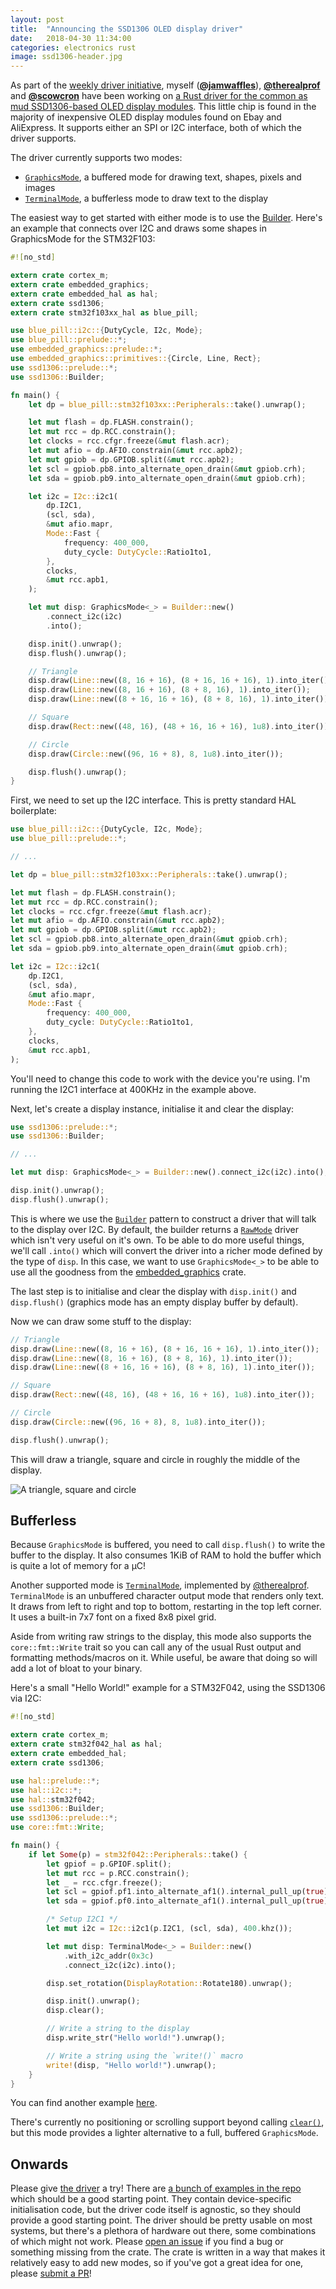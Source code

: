 ```yaml
---
layout: post
title:  "Announcing the SSD1306 OLED display driver"
date:   2018-04-30 11:34:00
categories: electronics rust
image: ssd1306-header.jpg
---
```


As part of the [weekly driver initiative](https://github.com/rust-lang-nursery/embedded-wg/issues/39), myself ([**@jamwaffles**](https://github.com/jamwaffles)), [**@therealprof**](https://github.com/therealprof) and [**@scowcron**](https://github.com/scowcron) have been working on [a Rust driver for the common as mud SSD1306-based OLED display modules](https://crates.io/crates/ssd1306). This little chip is found in the majority of inexpensive OLED display modules found on Ebay and AliExpress. It supports either an SPI or I2C interface, both of which the driver supports.

The driver currently supports two modes:

* [`GraphicsMode`](https://docs.rs/ssd1306/0.2.3/ssd1306/mode/graphics/index.html), a buffered mode for drawing text, shapes, pixels and images
* [`TerminalMode`](https://docs.rs/ssd1306/0.2.3/ssd1306/mode/terminal/index.html), a bufferless mode to draw text to the display

The easiest way to get started with either mode is to use the [Builder](https://docs.rs/ssd1306/0.2.3/ssd1306/builder/index.html). Here's an example that connects over I2C and draws some shapes in GraphicsMode for the STM32F103:

```rust
#![no_std]

extern crate cortex_m;
extern crate embedded_graphics;
extern crate embedded_hal as hal;
extern crate ssd1306;
extern crate stm32f103xx_hal as blue_pill;

use blue_pill::i2c::{DutyCycle, I2c, Mode};
use blue_pill::prelude::*;
use embedded_graphics::prelude::*;
use embedded_graphics::primitives::{Circle, Line, Rect};
use ssd1306::prelude::*;
use ssd1306::Builder;

fn main() {
    let dp = blue_pill::stm32f103xx::Peripherals::take().unwrap();

    let mut flash = dp.FLASH.constrain();
    let mut rcc = dp.RCC.constrain();
    let clocks = rcc.cfgr.freeze(&mut flash.acr);
    let mut afio = dp.AFIO.constrain(&mut rcc.apb2);
    let mut gpiob = dp.GPIOB.split(&mut rcc.apb2);
    let scl = gpiob.pb8.into_alternate_open_drain(&mut gpiob.crh);
    let sda = gpiob.pb9.into_alternate_open_drain(&mut gpiob.crh);

    let i2c = I2c::i2c1(
        dp.I2C1,
        (scl, sda),
        &mut afio.mapr,
        Mode::Fast {
            frequency: 400_000,
            duty_cycle: DutyCycle::Ratio1to1,
        },
        clocks,
        &mut rcc.apb1,
    );

    let mut disp: GraphicsMode<_> = Builder::new()
        .connect_i2c(i2c)
        .into();

    disp.init().unwrap();
    disp.flush().unwrap();

    // Triangle
    disp.draw(Line::new((8, 16 + 16), (8 + 16, 16 + 16), 1).into_iter());
    disp.draw(Line::new((8, 16 + 16), (8 + 8, 16), 1).into_iter());
    disp.draw(Line::new((8 + 16, 16 + 16), (8 + 8, 16), 1).into_iter());

    // Square
    disp.draw(Rect::new((48, 16), (48 + 16, 16 + 16), 1u8).into_iter());

    // Circle
    disp.draw(Circle::new((96, 16 + 8), 8, 1u8).into_iter());

    disp.flush().unwrap();
}

```

First, we need to set up the I2C interface. This is pretty standard HAL boilerplate:

```rust
use blue_pill::i2c::{DutyCycle, I2c, Mode};
use blue_pill::prelude::*;

// ...

let dp = blue_pill::stm32f103xx::Peripherals::take().unwrap();

let mut flash = dp.FLASH.constrain();
let mut rcc = dp.RCC.constrain();
let clocks = rcc.cfgr.freeze(&mut flash.acr);
let mut afio = dp.AFIO.constrain(&mut rcc.apb2);
let mut gpiob = dp.GPIOB.split(&mut rcc.apb2);
let scl = gpiob.pb8.into_alternate_open_drain(&mut gpiob.crh);
let sda = gpiob.pb9.into_alternate_open_drain(&mut gpiob.crh);

let i2c = I2c::i2c1(
    dp.I2C1,
    (scl, sda),
    &mut afio.mapr,
    Mode::Fast {
        frequency: 400_000,
        duty_cycle: DutyCycle::Ratio1to1,
    },
    clocks,
    &mut rcc.apb1,
);
```

You'll need to change this code to work with the device you're using. I'm running the I2C1 interface at 400KHz in the example above.

Next, let's create a display instance, initialise it and clear the display:

```rust
use ssd1306::prelude::*;
use ssd1306::Builder;

// ...

let mut disp: GraphicsMode<_> = Builder::new().connect_i2c(i2c).into();

disp.init().unwrap();
disp.flush().unwrap();
```

This is where we use the [`Builder`](https://docs.rs/ssd1306/0.2.3/ssd1306/builder/struct.Builder.html) pattern to construct a driver that will talk to the display over I2C. By default, the builder returns a [`RawMode`](https://docs.rs/ssd1306/0.2.3/ssd1306/mode/raw/struct.RawMode.html) driver which isn't very useful on it's own. To be able to do more useful things, we'll call `.into()` which will convert the driver into a richer mode defined by the type of `disp`. In this case, we want to use `GraphicsMode<_>` to be able to use all the goodness from the [embedded_graphics](https://jamwaffles.github.io/embedded-graphics/master/embedded_graphics/index.html) crate.

The last step is to initialise and clear the display with `disp.init()` and `disp.flush()` (graphics mode has an empty display buffer by default).

Now we can draw some stuff to the display:

```rust
// Triangle
disp.draw(Line::new((8, 16 + 16), (8 + 16, 16 + 16), 1).into_iter());
disp.draw(Line::new((8, 16 + 16), (8 + 8, 16), 1).into_iter());
disp.draw(Line::new((8 + 16, 16 + 16), (8 + 8, 16), 1).into_iter());

// Square
disp.draw(Rect::new((48, 16), (48 + 16, 16 + 16), 1u8).into_iter());

// Circle
disp.draw(Circle::new((96, 16 + 8), 8, 1u8).into_iter());

disp.flush().unwrap();
```

This will draw a triangle, square and circle in roughly the middle of the display.

![A triangle, square and circle](/content/images/triangle-square-circle.jpg)

## Bufferless

Because `GraphicsMode` is buffered, you need to call `disp.flush()` to write the buffer to the display. It also consumes 1KiB of RAM to hold the buffer which is quite a lot of memory for a µC!

Another supported mode is [`TerminalMode`](https://docs.rs/ssd1306/0.2.3/ssd1306/mode/terminal/struct.TerminalMode.html), implemented by [@therealprof](https://github.com/therealprof). `TerminalMode` is an unbuffered character output mode that renders only text. It draws from left to right and top to bottom, restarting in the top left corner. It uses a built-in 7x7 font on a fixed 8x8 pixel grid.

Aside from writing raw strings to the display, this mode also supports the `core::fmt::Write` trait so you can call any of the usual Rust output and formatting methods/macros on it. While useful, be aware that doing so will add a lot of bloat to your binary.

Here's a small "Hello World!" example for a STM32F042, using the SSD1306 via I2C:

```rust
#![no_std]

extern crate cortex_m;
extern crate stm32f042_hal as hal;
extern crate embedded_hal;
extern crate ssd1306;

use hal::prelude::*;
use hal::i2c::*;
use hal::stm32f042;
use ssd1306::Builder;
use ssd1306::prelude::*;
use core::fmt::Write;

fn main() {
    if let Some(p) = stm32f042::Peripherals::take() {
        let gpiof = p.GPIOF.split();
        let mut rcc = p.RCC.constrain();
        let _ = rcc.cfgr.freeze();
        let scl = gpiof.pf1.into_alternate_af1().internal_pull_up(true).set_open_drain();
        let sda = gpiof.pf0.into_alternate_af1().internal_pull_up(true).set_open_drain();

        /* Setup I2C1 */
        let mut i2c = I2c::i2c1(p.I2C1, (scl, sda), 400.khz());

        let mut disp: TerminalMode<_> = Builder::new()
            .with_i2c_addr(0x3c)
            .connect_i2c(i2c).into();

        disp.set_rotation(DisplayRotation::Rotate180).unwrap();

        disp.init().unwrap();
        disp.clear();

        // Write a string to the display
        disp.write_str("Hello world!").unwrap();

        // Write a string using the `write!()` macro
        write!(disp, "Hello world!").unwrap();
    }
}
```

You can find another example [here](https://github.com/jamwaffles/ssd1306/blob/master/examples/terminal_i2c.rs).

There's currently no positioning or scrolling support beyond calling [`clear()`](https://docs.rs/ssd1306/0.2.3/ssd1306/mode/terminal/struct.TerminalMode.html#method.clear), but this mode provides a lighter alternative to a full, buffered `GraphicsMode`.

## Onwards

Please give [the driver](https://crates.io/crates/ssd1306) a try! There are [a bunch of examples in the repo](https://github.com/jamwaffles/ssd1306/tree/master/examples) which should be a good starting point. They contain device-specific initialisation code, but the driver code itself is agnostic, so they should provide a good starting point. The driver should be pretty usable on most systems, but there's a plethora of hardware out there, some combinations of which might not work. Please [open an issue](https://github.com/jamwaffles/ssd1306/issues/new) if you find a bug or something missing from the crate. The crate is written in a way that makes it relatively easy to add new modes, so if you've got a great idea for one, please [submit a PR](https://github.com/jamwaffles/ssd1306/pulls)!

